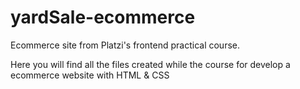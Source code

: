 # yardSale-ecommerce

Ecommerce site from Platzi's frontend practical course.

Here you will find all the files created while the course for develop a ecommerce website with HTML & CSS
